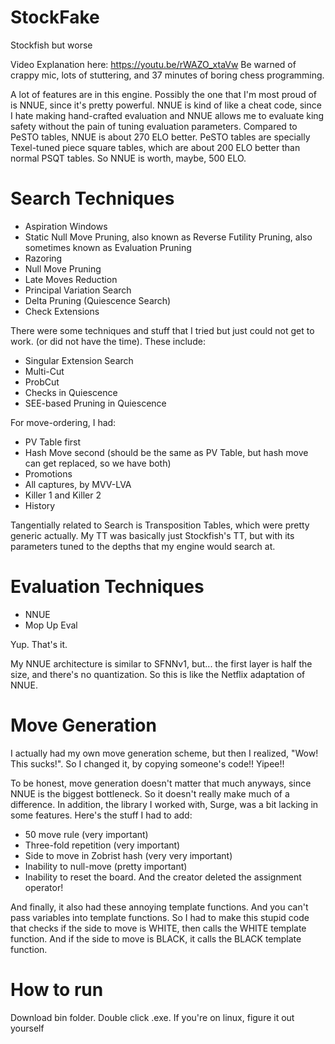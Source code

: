 # StockFake
Stockfish but worse

Video Explanation here: https://youtu.be/rWAZO_xtaVw
Be warned of crappy mic, lots of stuttering, and 37 minutes of boring chess programming.

A lot of features are in this engine. Possibly the one that I'm most proud of is NNUE, since it's pretty powerful. 
NNUE is kind of like a cheat code, since I hate making hand-crafted evaluation and NNUE allows me to evaluate king safety without the pain of tuning evaluation parameters.
Compared to PeSTO tables, NNUE is about 270 ELO better. PeSTO tables are specially Texel-tuned piece square tables, which are about 200 ELO better than normal
PSQT tables. So NNUE is worth, maybe, 500 ELO.

# Search Techniques
* Aspiration Windows
* Static Null Move Pruning, also known as Reverse Futility Pruning, also sometimes known as Evaluation Pruning
* Razoring
* Null Move Pruning
* Late Moves Reduction
* Principal Variation Search
* Delta Pruning (Quiescence Search)
* Check Extensions

There were some techniques and stuff that I tried but just could not get to work. (or did not have the time).
These include:
* Singular Extension Search
* Multi-Cut
* ProbCut
* Checks in Quiescence
* SEE-based Pruning in Quiescence

For move-ordering, I had:
* PV Table first
* Hash Move second (should be the same as PV Table, but hash move can get replaced, so we have both)
* Promotions
* All captures, by MVV-LVA
* Killer 1 and Killer 2
* History

Tangentially related to Search is Transposition Tables, which were pretty generic actually.
My TT was basically just Stockfish's TT, but with its parameters tuned to the depths that my engine would search at.

# Evaluation Techniques
* NNUE
* Mop Up Eval

Yup. That's it.

My NNUE architecture is similar to SFNNv1, but... the first layer is half the size, and there's no quantization. So this is like
the Netflix adaptation of NNUE.

# Move Generation
I actually had my own move generation scheme, but then I realized, "Wow! This sucks!". So I changed it, by copying someone's code!! Yipee!!

To be honest, move generation doesn't matter that much anyways, since NNUE is the biggest bottleneck. So it doesn't really make much of a difference.
In addition, the library I worked with, Surge, was a bit lacking in some features. Here's the stuff I had to add:
* 50 move rule (very important)
* Three-fold repetition (very important)
* Side to move in Zobrist hash (very very important)
* Inability to null-move (pretty important)
* Inability to reset the board. And the creator deleted the assignment operator!

And finally, it also had these annoying template functions. And you can't pass variables into template functions. So I had to make this stupid code
that checks if the side to move is WHITE, then calls the WHITE template function. And if the side to move is BLACK, it calls the BLACK template function.

# How to run
Download bin folder. Double click .exe. If you're on linux, figure it out yourself
